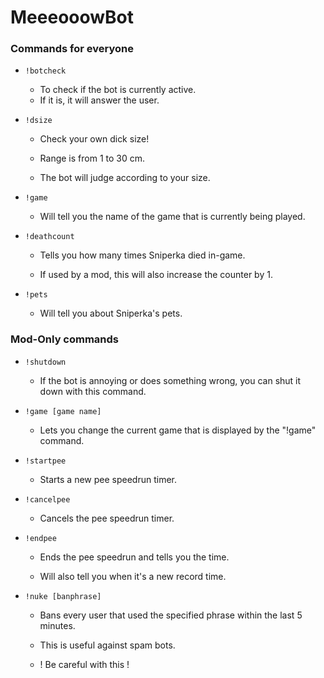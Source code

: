 # MeeeooowBot

### Commands for everyone

* `!botcheck`

  * To check if the bot is currently active.
  * If it is, it will answer the user.
 
* `!dsize`

  * Check your own dick size!
  
  * Range is from 1 to 30 cm.
  
  * The bot will judge according to your size.
  
* `!game`
  
  * Will tell you the name of the game that is currently being played.
  
* `!deathcount`

  * Tells you how many times Sniperka died in-game.
  
  * If used by a mod, this will also increase the counter by 1.
  
* `!pets`
  
  * Will tell you about Sniperka's pets.
  
### Mod-Only commands

* `!shutdown`

  * If the bot is annoying or does something wrong, you can shut it down with this command.

* `!game [game name]`

  * Lets you change the current game that is displayed by the "!game" command.
  
* `!startpee`

  * Starts a new pee speedrun timer.
  
* `!cancelpee`

  * Cancels the pee speedrun timer.
  
* `!endpee`

  * Ends the pee speedrun and tells you the time.
  
  * Will also tell you when it's a new record time.
  
* `!nuke [banphrase]`

  * Bans every user that used the specified phrase within the last 5 minutes.
  
  * This is useful against spam bots.
  
  * ! Be careful with this !

